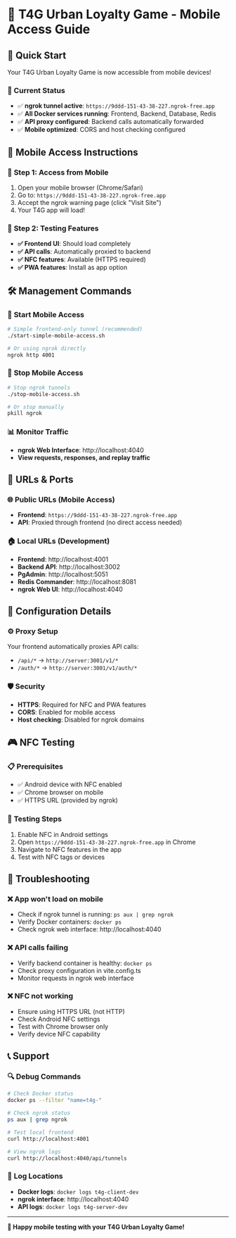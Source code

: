 # 📱 T4G Urban Loyalty Game - Mobile Access Guide

## 🎯 Quick Start

Your T4G Urban Loyalty Game is now accessible from mobile devices!

### 🌟 Current Status
- ✅ **ngrok tunnel active**: `https://9ddd-151-43-38-227.ngrok-free.app`
- ✅ **All Docker services running**: Frontend, Backend, Database, Redis
- ✅ **API proxy configured**: Backend calls automatically forwarded
- ✅ **Mobile optimized**: CORS and host checking configured

## 📱 Mobile Access Instructions

### 📲 **Step 1: Access from Mobile**
1. Open your mobile browser (Chrome/Safari)
2. Go to: `https://9ddd-151-43-38-227.ngrok-free.app`
3. Accept the ngrok warning page (click "Visit Site")
4. Your T4G app will load!

### 🔧 **Step 2: Testing Features**
- **✅ Frontend UI**: Should load completely
- **✅ API calls**: Automatically proxied to backend
- **✅ NFC features**: Available (HTTPS required)
- **✅ PWA features**: Install as app option

## 🛠️ Management Commands

### 🚀 **Start Mobile Access**
```bash
# Simple frontend-only tunnel (recommended)
./start-simple-mobile-access.sh

# Or using ngrok directly
ngrok http 4001
```

### 🛑 **Stop Mobile Access**
```bash
# Stop ngrok tunnels
./stop-mobile-access.sh

# Or stop manually
pkill ngrok
```

### 📊 **Monitor Traffic**
- **ngrok Web Interface**: http://localhost:4040
- **View requests, responses, and replay traffic**

## 🔄 **URLs & Ports**

### 🌐 **Public URLs (Mobile Access)**
- **Frontend**: `https://9ddd-151-43-38-227.ngrok-free.app`
- **API**: Proxied through frontend (no direct access needed)

### 🏠 **Local URLs (Development)**
- **Frontend**: http://localhost:4001
- **Backend API**: http://localhost:3002
- **PgAdmin**: http://localhost:5051
- **Redis Commander**: http://localhost:8081
- **ngrok Web UI**: http://localhost:4040

## 🔧 **Configuration Details**

### ⚙️ **Proxy Setup**
Your frontend automatically proxies API calls:
- `/api/*` → `http://server:3001/v1/*`
- `/auth/*` → `http://server:3001/v1/auth/*`

### 🛡️ **Security**
- **HTTPS**: Required for NFC and PWA features
- **CORS**: Enabled for mobile access
- **Host checking**: Disabled for ngrok domains

## 🎮 **NFC Testing**

### 📋 **Prerequisites**
- ✅ Android device with NFC enabled
- ✅ Chrome browser on mobile
- ✅ HTTPS URL (provided by ngrok)

### 🧪 **Testing Steps**
1. Enable NFC in Android settings
2. Open `https://9ddd-151-43-38-227.ngrok-free.app` in Chrome
3. Navigate to NFC features in the app
4. Test with NFC tags or devices

## 🚨 **Troubleshooting**

### ❌ **App won't load on mobile**
- Check if ngrok tunnel is running: `ps aux | grep ngrok`
- Verify Docker containers: `docker ps`
- Check ngrok web interface: http://localhost:4040

### ❌ **API calls failing**
- Verify backend container is healthy: `docker ps`
- Check proxy configuration in vite.config.ts
- Monitor requests in ngrok web interface

### ❌ **NFC not working**
- Ensure using HTTPS URL (not HTTP)
- Check Android NFC settings
- Test with Chrome browser only
- Verify device NFC capability

## 📞 **Support**

### 🔍 **Debug Commands**
```bash
# Check Docker status
docker ps --filter "name=t4g-"

# Check ngrok status
ps aux | grep ngrok

# Test local frontend
curl http://localhost:4001

# View ngrok logs
curl http://localhost:4040/api/tunnels
```

### 📝 **Log Locations**
- **Docker logs**: `docker logs t4g-client-dev`
- **ngrok interface**: http://localhost:4040
- **API logs**: `docker logs t4g-server-dev`

---

**🎉 Happy mobile testing with your T4G Urban Loyalty Game!**
